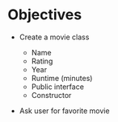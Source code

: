 # Objectives

- Create a movie class
  - Name
  - Rating
  - Year
  - Runtime (minutes)
  - Public interface
  - Constructor

- Ask user for favorite movie